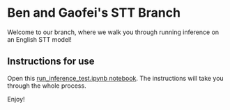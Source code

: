 # Ben and Gaofei's STT Branch

Welcome to our branch, where we walk you through running inference on an English STT model!

## Instructions for use

Open this [run_inference_test.ipynb notebook](https://colab.research.google.com/github/benluks/STT/blob/test-inference/run_inference_test.ipynb). The instructions will take you through the whole process.

Enjoy!
